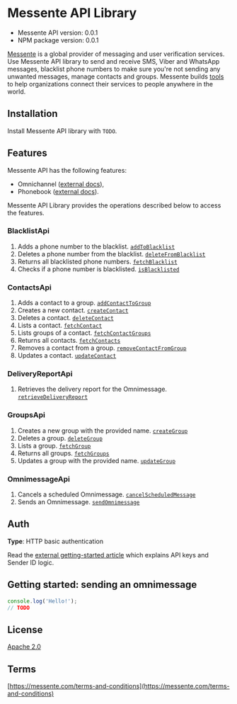 # Messente API Library

- Messente API version: 0.0.1
- NPM package version: 0.0.1

[Messente](https://messente.com) is a global provider of messaging and user verification services. Use Messente API library to send and receive SMS, Viber and WhatsApp messages, blacklist phone numbers to make sure you&#39;re not sending any unwanted messages, manage contacts and groups.  Messente builds [tools](https://messente.com/documentation) to help organizations connect their services to people anywhere in the world.

## Installation

Install Messente API library with `TODO`.

## Features

Messente API has the following features:

- Omnichannel ([external docs](https://messente.com/omnichannel-api)),
- Phonebook ([external docs](https://messente.com/phonebook-api)).

Messente API Library provides the operations described below to access the features.

### BlacklistApi

1. Adds a phone number to the blacklist. [`addToBlacklist`](docs/BlacklistApi.md#addtoblacklist)
1. Deletes a phone number from the blacklist. [`deleteFromBlacklist`](docs/BlacklistApi.md#deletefromblacklist)
1. Returns all blacklisted phone numbers. [`fetchBlacklist`](docs/BlacklistApi.md#fetchblacklist)
1. Checks if a phone number is blacklisted. [`isBlacklisted`](docs/BlacklistApi.md#isblacklisted)

### ContactsApi

1. Adds a contact to a group. [`addContactToGroup`](docs/ContactsApi.md#addcontacttogroup)
1. Creates a new contact. [`createContact`](docs/ContactsApi.md#createcontact)
1. Deletes a contact. [`deleteContact`](docs/ContactsApi.md#deletecontact)
1. Lists a contact. [`fetchContact`](docs/ContactsApi.md#fetchcontact)
1. Lists groups of a contact. [`fetchContactGroups`](docs/ContactsApi.md#fetchcontactgroups)
1. Returns all contacts. [`fetchContacts`](docs/ContactsApi.md#fetchcontacts)
1. Removes a contact from a group. [`removeContactFromGroup`](docs/ContactsApi.md#removecontactfromgroup)
1. Updates a contact. [`updateContact`](docs/ContactsApi.md#updatecontact)

### DeliveryReportApi

1. Retrieves the delivery report for the Omnimessage. [`retrieveDeliveryReport`](docs/DeliveryReportApi.md#retrievedeliveryreport)

### GroupsApi

1. Creates a new group with the provided name. [`createGroup`](docs/GroupsApi.md#creategroup)
1. Deletes a group. [`deleteGroup`](docs/GroupsApi.md#deletegroup)
1. Lists a group. [`fetchGroup`](docs/GroupsApi.md#fetchgroup)
1. Returns all groups. [`fetchGroups`](docs/GroupsApi.md#fetchgroups)
1. Updates a group with the provided name. [`updateGroup`](docs/GroupsApi.md#updategroup)

### OmnimessageApi

1. Cancels a scheduled Omnimessage. [`cancelScheduledMessage`](docs/OmnimessageApi.md#cancelscheduledmessage)
1. Sends an Omnimessage. [`sendOmnimessage`](docs/OmnimessageApi.md#sendomnimessage)

## Auth

**Type**: HTTP basic authentication

Read the [external getting-started article](https://messente.com/documentation/getting-started) which explains API keys and Sender ID logic.

## Getting started: sending an omnimessage

```js
console.log('Hello!');
// TODO

```

## License

[Apache 2.0](http://www.apache.org/licenses/LICENSE-2.0.html)

## Terms

[https://messente.com/terms-and-conditions](https://messente.com/terms-and-conditions)
